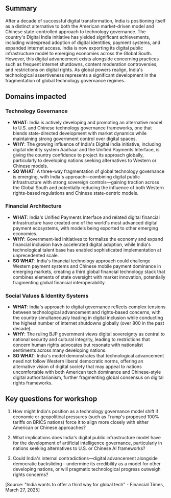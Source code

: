 

## Summary
After a decade of successful digital transformation, India is positioning itself as a distinct alternative to both the American market-driven model and Chinese state-controlled approach to technology governance. The country's Digital India initiative has yielded significant achievements, including widespread adoption of digital identities, payment systems, and expanded internet access. India is now exporting its digital public infrastructure model to emerging economies across the Global South. However, this digital advancement exists alongside concerning practices such as frequent internet shutdowns, content moderation controversies, and restrictions on digital rights. As global powers realign, India's technological assertiveness represents a significant development in the fragmentation of global technology governance regimes.

## Domains impacted

### Technology Governance
- **WHAT**: India is actively developing and promoting an alternative model to U.S. and Chinese technology governance frameworks, one that blends state-directed development with market dynamics while maintaining strong government control over digital spaces.
- **WHY**: The growing influence of India's Digital India initiative, including digital identity system Aadhaar and the Unified Payments Interface, is giving the country confidence to project its approach globally, particularly to developing nations seeking alternatives to Western or Chinese models.
- **SO WHAT**: A three-way fragmentation of global technology governance is emerging, with India's approach—combining digital public infrastructure with strong sovereign controls—gaining traction across the Global South and potentially reducing the influence of both Western rights-based regulations and Chinese state-centric models.

### Financial Architecture
- **WHAT**: India's Unified Payments Interface and related digital financial infrastructure have created one of the world's most advanced digital payment ecosystems, with models being exported to other emerging economies.
- **WHY**: Government-led initiatives to formalize the economy and expand financial inclusion have accelerated digital adoption, while India's technological talent base has enabled sophisticated implementation at unprecedented scale.
- **SO WHAT**: India's financial technology approach could challenge Western payment systems and Chinese mobile payment dominance in emerging markets, creating a third global financial technology stack that combines elements of state oversight with market innovation, potentially fragmenting global financial interoperability.

### Social Values & Identity Systems
- **WHAT**: India's approach to digital governance reflects complex tensions between technological advancement and rights-based concerns, with the country simultaneously leading in digital inclusion while conducting the highest number of internet shutdowns globally (over 800 in the past decade).
- **WHY**: The ruling BJP government views digital sovereignty as central to national security and cultural integrity, leading to restrictions that concern human rights advocates but resonate with nationalist sentiments across many developing nations.
- **SO WHAT**: India's model demonstrates that technological advancement need not follow Western liberal democratic norms, offering an alternative vision of digital society that may appeal to nations uncomfortable with both American tech dominance and Chinese-style digital authoritarianism, further fragmenting global consensus on digital rights frameworks.

## Key questions for workshop

1. How might India's position as a technology governance model shift if economic or geopolitical pressures (such as Trump's proposed 100% tariffs on BRICS nations) force it to align more closely with either American or Chinese approaches?

2. What implications does India's digital public infrastructure model have for the development of artificial intelligence governance, particularly in nations seeking alternatives to U.S. or Chinese AI frameworks?

3. Could India's internal contradictions—digital advancement alongside democratic backsliding—undermine its credibility as a model for other developing nations, or will pragmatic technological progress outweigh rights concerns?

[Source: "India wants to offer a third way for global tech" - Financial Times, March 27, 2025]